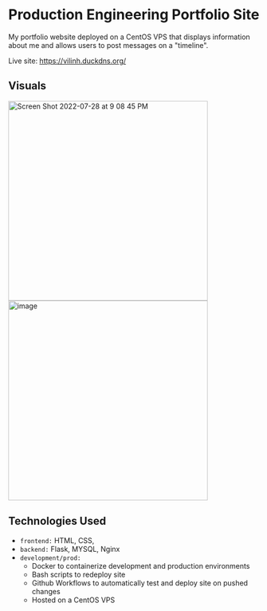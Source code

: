 # Production Engineering Portfolio Site

My portfolio website deployed on a CentOS VPS that displays information about me and allows users to post messages on a "timeline".

Live site: https://vilinh.duckdns.org/

## Visuals
<img width="400" alt="Screen Shot 2022-07-28 at 9 08 45 PM" src="https://user-images.githubusercontent.com/81380688/181681085-28399df4-1de6-4e28-a88c-eb49d685997c.png"> <img width="400" alt="image" src="https://user-images.githubusercontent.com/81380688/181681138-847f89f3-6750-4724-ae6c-a9455104c89f.png">


## Technologies Used
- `frontend:` HTML, CSS, 
- `backend:` Flask, MYSQL, Nginx
- `development/prod:` 
  - Docker to containerize development and production environments
  - Bash scripts to redeploy site
  - Github Workflows to automatically test and deploy site on pushed changes
  - Hosted on a CentOS VPS

